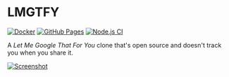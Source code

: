 # LMGTFY

[![Docker](https://github.com/NatoBoram/lmgtfy/actions/workflows/docker.yaml/badge.svg)](https://github.com/NatoBoram/lmgtfy/actions/workflows/docker.yaml) [![GitHub Pages](https://github.com/NatoBoram/lmgtfy/actions/workflows/github-pages.yaml/badge.svg)](https://github.com/NatoBoram/lmgtfy/actions/workflows/github-pages.yaml) [![Node.js CI](https://github.com/NatoBoram/lmgtfy/actions/workflows/node.js.yaml/badge.svg)](https://github.com/NatoBoram/lmgtfy/actions/workflows/node.js.yaml)

A _Let Me Google That For You_ clone that's open source and doesn't track you when you share it.

[![Screenshot](https://user-images.githubusercontent.com/10495562/226774306-ed7aba78-0098-4465-8440-6a41f7931a37.png)](https://natoboram.github.io/lmgtfy)
